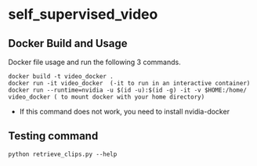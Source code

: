 # self_supervised_video

## Docker Build and Usage

Docker file usage and run the following 3 commands.

	docker build -t video_docker .
	docker run -it video_docker  (-it to run in an interactive container)
 	docker run --runtime=nvidia -u $(id -u):$(id -g) -it -v $HOME:/home/ video_docker ( to mount docker with your home directory)
- If this command does not work, you need to install nvidia-docker

## Testing command

	python retrieve_clips.py --help
